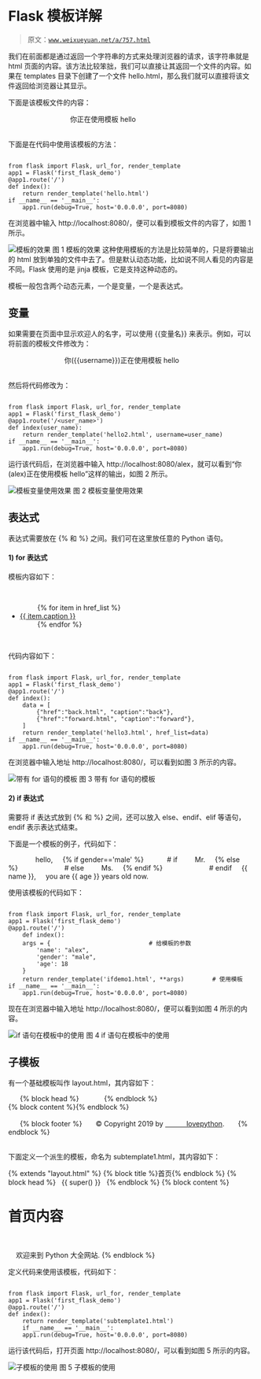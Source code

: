 # Flask 模板详解

> 原文：[`www.weixueyuan.net/a/757.html`](http://www.weixueyuan.net/a/757.html)

我们在前面都是通过返回一个字符串的方式来处理浏览器的请求，该字符串就是 html 页面的内容。该方法比较笨拙，我们可以直接让其返回一个文件的内容。如果在 templates 目录下创建了一个文件 hello.html，那么我们就可以直接将该文件返回给浏览器让其显示。

下面是该模板文件的内容：

<html>
    <head>
        <title>模板 hello</title>
    </head>
    <body>   
        你正在使用模板 hello<BR>
    </body>
</html>

下面是在代码中使用该模板的方法：

```

from flask import Flask, url_for, render_template
app1 = Flask('first_flask_demo')
@app1.route('/')
def index():
    return render_template('hello.html')
if __name__ == '__main__':
    app1.run(debug=True, host='0.0.0.0', port=8080)
```

在浏览器中输入 http://localhost:8080/，便可以看到模板文件的内容了，如图 1 所示。

![模板的效果](img/ca5638490fb5a656a174fbfe81160d60.png)
图 1 模板的效果
这种使用模板的方法是比较简单的，只是将要输出的 html 放到单独的文件中去了。但是默认动态功能，比如说不同人看见的内容是不同。Flask 使用的是 jinja 模板，它是支持这种动态的。

模板一般包含两个动态元素，一个是变量，一个是表达式。

## 变量

如果需要在页面中显示欢迎人的名字，可以使用 {{变量名}} 来表示。例如，可以将前面的模板文件修改为：

<html>
    <head>
        <title>模板 hello</title>
    </head>
    <body>
         你({{username}})正在使用模板 hello<BR>
    </body>
</html>

然后将代码修改为：

```

from flask import Flask, url_for, render_template
app1 = Flask('first_flask_demo')
@app1.route('/<user_name>')
def index(user_name):
    return render_template('hello2.html', username=user_name)
if __name__ == '__main__':
    app1.run(debug=True, host='0.0.0.0', port=8080)
```

运行该代码后，在浏览器中输入 http://localhost:8080/alex，就可以看到“你(alex)正在使用模板 hello”这样的输出，如图 2 所示。

![模板变量使用效果](img/c6d705cb225d4914b25f09cd2c991a0c.png)
图 2 模板变量使用效果

## 表达式

表达式需要放在 {% 和 %} 之间。我们可在这里放任意的 Python 语句。

#### 1) for 表达式

模板内容如下：

<html>
  <head>
      <title>模板演示</title>
  </head>
  <body>
      <ul id="navigation">
         {% for item in href_list %}
         <li><a href="{{ item.href }}">{{ item.caption }}</a></li>
         {% endfor %}
       </ul>
  </body>
</html>

代码内容如下：

```

from flask import Flask, url_for, render_template
app1 = Flask('first_flask_demo')
@app1.route('/')
def index():
    data = [
        {"href":"back.html", "caption":"back"},
        {"href":"forward.html", "caption":"forward"},
    ]
    return render_template('hello3.html', href_list=data)
if __name__ == '__main__':
    app1.run(debug=True, host='0.0.0.0', port=8080)
```

在浏览器中输入地址 http://localhost:8080/，可以看到如图 3 所示的内容。

![带有 for 语句的模板](img/bd917bbf96808f60d1af8d660b048692.png)
图 3 带有 for 语句的模板

#### 2) if 表达式

需要将 if 表达式放到 {% 和 %} 之间，还可以放入 else、endif、elif 等语句，endif 表示表达式结束。

下面是一个模板的例子，代码如下：

<!doctype html>
<html>
  <head>
    <title>if 语句在模板中的使用</title>
  </head>
  <body>
    hello,
    {% if gender=='male' %}            # if
        Mr.
    {% else %}                        # else
        Ms.
    {% endif %}                        # endif
    {{ name }},
    you are {{ age }} years old now.
  </body>
</html>

使用该模板的代码如下：

```

from flask import Flask, url_for, render_template
app1 = Flask('first_flask_demo')
@app1.route('/')
    def index():
    args = {                            # 给模板的参数
        'name': "alex",
        'gender': "male",
        'age': 18
    }
    return render_template('ifdemo1.html', **args)        # 使用模板
if __name__ == '__main__':
    app1.run(debug=True, host='0.0.0.0', port=8080)
```

现在在浏览器中输入地址 http://localhost:8080/，便可以看到如图 4 所示的内容。

![if 语句在模板中的使用](img/11f6666296ca5d83ff535edb3fb10749.png)
图 4 if 语句在模板中的使用

## 子模板

有一个基础模板叫作 layout.html，其内容如下：

<!doctype html>
<html>
  <head>
    {% block head %}
    <link rel="stylesheet" href="{{ url_for('static', filename=
         'style.css') }}">
    <title>{% block title %}{% endblock %} - python_in_one</title>
    {% endblock %}
  </head>
  <body>
    <div id="content">{% block content %}{% endblock %}</div>
    <div id="footer">
      {% block footer %}
      &copy; Copyright 2019 by <a href="http://lovepython.cn/">
           lovepython</a>.
      {% endblock %}
    </div>
  </body>
</html>

下面定义一个派生的模板，命名为 subtemplate1.html，其内容如下：

{% extends "layout.html" %}
{% block title %}首页{% endblock %}
{% block head %}
  {{ super() }}
  <style type="text/css">
    .important { color: #336699; }
  </style>
{% endblock %}
{% block content %}
  <h1>首页内容</h1>
  <p class="important">
    欢迎来到 Python 大全网站.
{% endblock %}

定义代码来使用该模板，代码如下：

```

from flask import Flask, url_for, render_template
app1 = Flask('first_flask_demo')
@app1.route('/')
def index():
    return render_template('subtemplate1.html')
    if __name__ == '__main__':
    app1.run(debug=True, host='0.0.0.0', port=8080)
```

运行该代码后，打开页面 http://localhost:8080/，可以看到如图 5 所示的内容。

![子模板的使用](img/6055fe47f1620f6f69cb6d874717d58e.png)
图 5 子模板的使用